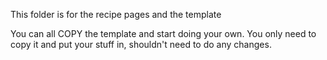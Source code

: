 This folder is for the recipe pages and the template

You can all COPY the template and start doing your own. You only need to copy it and put your stuff in, shouldn't need to do any changes. 

